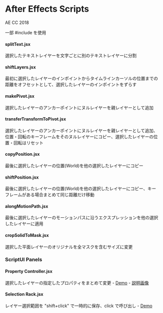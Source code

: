 After Effects Scripts
====================
AE CC 2018

一部 #include を使用

#### splitText.jsx
選択したテキストレイヤーを文字ごとに別のテキストレイヤーに分割
#### shiftLayers.jsx
最初に選択したレイヤーのインポイントからタイムラインカーソルの位置までの距離をオフセットとして、選択したレイヤーのインポイントをずらす


#### makePivot.jsx
選択したレイヤーのアンカーポイントにヌルレイヤーを親レイヤーとして追加
#### transferTransformToPivot.jsx
選択したレイヤーのアンカーポイントにヌルレイヤーを親レイヤーとして追加、位置・回転のキーフレームをそのヌルレイヤーにコピー、選択したレイヤーの位置・回転はリセット


#### copyPosition.jsx
最後に選択したレイヤーの位置(World)を他の選択したレイヤーにコピー
#### shiftPosition.jsx
最後に選択したレイヤーの位置(World)を他の選択したレイヤーにコピー、キーフレームがある場合まとめて同じ距離だけ移動


#### alongMotionPath.jsx
最後に選択したレイヤーのモーションパスに沿うエクスプレッションを他の選択したレイヤーに適用

#### cropSolidToMask.jsx
選択した平面レイヤーのオリジナルを全マスクを含むサイズに変更


### ScriptUI Panels
#### Property Controller.jsx
選択したレイヤーの指定したプロパティをまとめて変更 - [Demo](http://www.screencast.com/t/E4PBqe7o) - [説明画像](https://app.box.com/s/f9b86sfpyfmx519ob6ns)
#### Selection Rack.jsx
レイヤー選択範囲を "shift+click" で一時的に保存、click で呼び出し - [Demo](http://www.screencast.com/t/gzkCADn5TakM)
